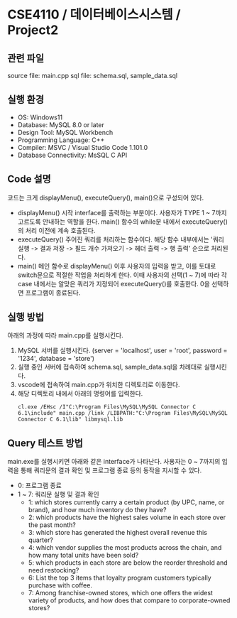 # CSE4110 / 데이터베이스시스템 / Project2

## 관련 파일
source file: main.cpp
sql file: schema.sql, sample_data.sql

## 실행 환경
- OS: Windows11
- Database: MySQL 8.0 or later
- Design Tool: MySQL Workbench
- Programming Language: C++
- Compiler: MSVC / Visual Studio Code 1.101.0
- Database Connectivity: MsSQL C API

## Code 설명
코드는 크게 displayMenu(), executeQuery(), main()으로 구성되어 있다.
- displayMenu()
  시작 interface를 출력하는 부분이다. 사용자가 TYPE 1 ~ 7까지 고르도록 안내하는 역할을 한다.
  main() 함수의 while문 내에서 executeQuery()의 처리 이전에 계속 호출된다.
- executeQuery()
  주어진 쿼리를 처리하는 함수이다.
  해당 함수 내부에서는 '쿼리 실행 -> 결과 저장 -> 필드 개수 가져오기 -> 헤더 출력 -> 행 출력' 순으로 처리된다.
- main()
  메인 함수로 displayMenu() 이후 사용자의 입력을 받고, 이를 토대로 switch문으로 적절한 작업을 처리하게 한다.
  이때 사용자의 선택(1 ~ 7)에 따라 각 case 내에서는 알맞은 쿼리가 지정되어 executeQuery()를 호출한다.
  0을 선택하면 프로그램이 종료된다.

## 실행 방법
아래의 과정에 따라 main.cpp를 실행시킨다.
1. MySQL 서버를 실행시킨다. (server = 'localhost', user = 'root', password = '1234', database = 'store')
2. 실행 중인 서버에 접속하여 schema.sql, sample_data.sql을 차례대로 실행시킨다.
3. vscode에 접속하여 main.cpp가 위치한 디렉토리로 이동한다.
4. 해당 디렉토리 내에서 아래의 명령어를 입력한다.
   ```
   cl.exe /EHsc /I"C:\Program Files\MySQL\MySQL Connector C 6.1\include" main.cpp /link /LIBPATH:"C:\Program Files\MySQL\MySQL Connector C 6.1\lib" libmysql.lib
   ```

## Query 테스트 방법
main.exe를 실행시키면 아래와 같은 interface가 나타난다.
사용자는 0 ~ 7까지의 입력을 통해 쿼리문의 결과 확인 및 프로그램 종료 등의 동작을 지시할 수 있다.
- 0: 프로그램 종료
- 1 ~ 7: 쿼리문 실행 및 결과 확인
    - 1: which stores currently carry a certain product (by UPC, name, or brand), and how much inventory do they have?
    - 2: which products have the highest sales volume in each store over the past month?
    - 3: which store has generated the highest overall revenue this quarter?
    - 4: which vendor supplies the most products across the chain, and how many total units have been sold?
    - 5: which products in each store are below the reorder threshold and need restocking?
    - 6: List the top 3 items that loyalty program customers typically purchase with coffee.
    - 7: Among franchise-owned stores, which one offers the widest variety of products, and how does that compare to corporate-owned stores?

